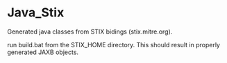 Java_Stix
=========

Generated java classes from STIX bidings (stix.mitre.org).

run build.bat from the STIX_HOME directory.  This should result in properly generated JAXB objects.
